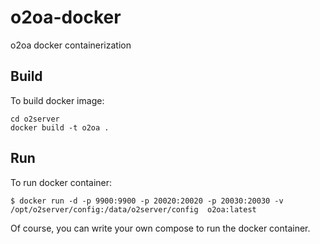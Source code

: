 # o2oa-docker
o2oa docker containerization

## Build

To build docker image:
```Docker
cd o2server
docker build -t o2oa .
```


## Run

To run docker container:
```Docker
$ docker run -d -p 9900:9900 -p 20020:20020 -p 20030:20030 -v /opt/o2server/config:/data/o2server/config  o2oa:latest
```


Of course, you can write your own compose to run the docker container.


